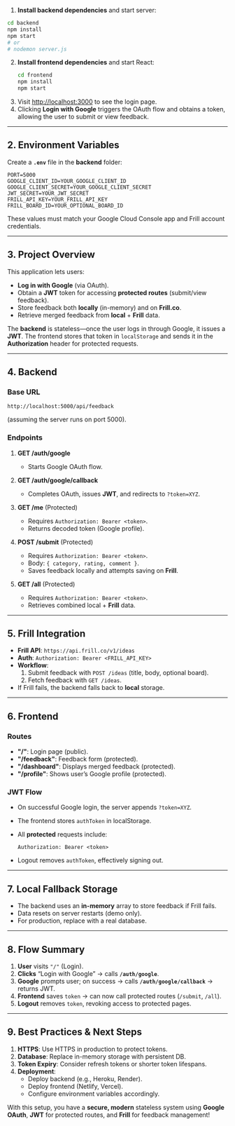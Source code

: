 1. **Install backend dependencies** and start server:

```bash
cd backend
npm install
npm start
# or
# nodemon server.js
```

2. **Install frontend dependencies** and start React:
   ```bash
   cd frontend
   npm install
   npm start
   ```
3. Visit [http://localhost:3000](http://localhost:3000) to see the login page.
4. Clicking **Login with Google** triggers the OAuth flow and obtains a token, allowing the user to submit or view feedback.

---

## 2. Environment Variables

Create a **`.env`** file in the **backend** folder:

```
PORT=5000
GOOGLE_CLIENT_ID=YOUR_GOOGLE_CLIENT_ID
GOOGLE_CLIENT_SECRET=YOUR_GOOGLE_CLIENT_SECRET
JWT_SECRET=YOUR_JWT_SECRET
FRILL_API_KEY=YOUR_FRILL_API_KEY
FRILL_BOARD_ID=YOUR_OPTIONAL_BOARD_ID
```

These values must match your Google Cloud Console app and Frill account credentials.

---

## 3. Project Overview

This application lets users:

- **Log in with Google** (via OAuth).
- Obtain a **JWT** token for accessing **protected routes** (submit/view feedback).
- Store feedback both **locally** (in-memory) and on **Frill.co**.
- Retrieve merged feedback from **local** + **Frill** data.

The **backend** is stateless—once the user logs in through Google, it issues a **JWT**. The frontend stores that token in `localStorage` and sends it in the **Authorization** header for protected requests.

---

## 4. Backend

### Base URL

```
http://localhost:5000/api/feedback
```

(assuming the server runs on port 5000).

### Endpoints

1. **GET /auth/google**

   - Starts Google OAuth flow.

2. **GET /auth/google/callback**

   - Completes OAuth, issues **JWT**, and redirects to `?token=XYZ`.

3. **GET /me** (Protected)

   - Requires `Authorization: Bearer <token>`.
   - Returns decoded token (Google profile).

4. **POST /submit** (Protected)

   - Requires `Authorization: Bearer <token>`.
   - Body: `{ category, rating, comment }`.
   - Saves feedback locally and attempts saving on **Frill**.

5. **GET /all** (Protected)
   - Requires `Authorization: Bearer <token>`.
   - Retrieves combined local + **Frill** data.

---

## 5. Frill Integration

- **Frill API**: `https://api.frill.co/v1/ideas`
- **Auth**: `Authorization: Bearer <FRILL_API_KEY>`
- **Workflow**:
  1. Submit feedback with `POST /ideas` (title, body, optional board).
  2. Fetch feedback with `GET /ideas`.
- If Frill fails, the backend falls back to **local** storage.

---

## 6. Frontend

### Routes

- **"/"**: Login page (public).
- **"/feedback"**: Feedback form (protected).
- **"/dashboard"**: Displays merged feedback (protected).
- **"/profile"**: Shows user’s Google profile (protected).

### JWT Flow

- On successful Google login, the server appends `?token=XYZ`.
- The frontend stores `authToken` in localStorage.
- All **protected** requests include:

  ```
  Authorization: Bearer <token>
  ```

- Logout removes `authToken`, effectively signing out.

---

## 7. Local Fallback Storage

- The backend uses an **in-memory** array to store feedback if Frill fails.
- Data resets on server restarts (demo only).
- For production, replace with a real database.

---

## 8. Flow Summary

1. **User** visits `"/"` (Login).
2. **Clicks** “Login with Google” → calls **`/auth/google`**.
3. **Google** prompts user; on success → calls **`/auth/google/callback`** → returns JWT.
4. **Frontend** saves `token` → can now call protected routes (`/submit`, `/all`).
5. **Logout** removes `token`, revoking access to protected pages.

---

## 9. Best Practices & Next Steps

1. **HTTPS**: Use HTTPS in production to protect tokens.
2. **Database**: Replace in-memory storage with persistent DB.
3. **Token Expiry**: Consider refresh tokens or shorter token lifespans.
4. **Deployment**:
   - Deploy backend (e.g., Heroku, Render).
   - Deploy frontend (Netlify, Vercel).
   - Configure environment variables accordingly.

With this setup, you have a **secure, modern** stateless system using **Google OAuth**, **JWT** for protected routes, and **Frill** for feedback management!

```

```

